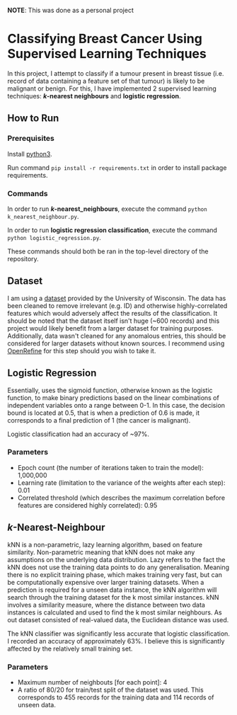 **NOTE**: This was done as a personal project

# Classifying Breast Cancer Using Supervised Learning Techniques

In this project, I attempt to classify if a tumour present in breast tissue (i.e. record of data containing a feature set of that tumour) is likely to be malignant or benign. For this, I have implemented 2 supervised learning techniques: **_k_-nearest neighbours** and **logistic regression**. 

## How to Run

### Prerequisites

Install [python3](https://www.python.org/download/releases/3.0/).

Run command `pip install -r requirements.txt` in order to install package requirements.

### Commands

In order to run **_k_-nearest_neighbours**, execute the command `python k_nearest_neighbour.py`.

In order to run **logistic regression classification**, execute the command `python logistic_regression.py`.

These commands should both be ran in the top-level directory of the repository.

## Dataset

I am using a [dataset](https://archive.ics.uci.edu/ml/machine-learning-databases/breast-cancer-wisconsin/) provided by the University of Wisconsin. The data has been cleaned to remove irrelevant (e.g. ID) and otherwise highly-correlated features which would adversely affect the results of the classification. It should be noted that the dataset itself isn't huge (~600 records) and this project would likely benefit from a larger dataset for training purposes. Additionally, data wasn't cleaned for any anomalous entries, this should be considered for larger datasets without known sources. I recommend using [OpenRefine](http://openrefine.org/) for this step should you wish to take it.

## Logistic Regression

Essentially, uses the sigmoid function, otherwise known as the logistic function, to make binary predictions based on the linear combinations of independent variables onto a range between 0-1. In this case, the decision bound is located at 0.5, that is when a prediction of 0.6 is made, it corresponds to a final prediction of 1 (the cancer is malignant).

Logistic classification had an accuracy of ~97%. 

### Parameters

* Epoch count (the number of iterations taken to train the model): 1,000,000
* Learning rate (limitation to the variance of the weights after each step): 0.01
* Correlated threshold (which describes the maximum correlation before features are considered highly correlated): 0.95

## _k_-Nearest-Neighbour

kNN is a non-parametric, lazy learning algorithm, based on feature similarity. Non-parametric meaning that kNN does not make any assumptions on the underlying data distribution. Lazy refers to the fact the kNN does not use the training data points to do any generalisation. Meaning there is no explicit training phase, which makes training very fast, but can be computationally expensive over larger training datasets. When a prediction is required for a unseen data instance, the kNN algorithm will search through the training dataset for the k most similar instances. kNN involves a similarity measure, where the distance between two data instances is calculated and used to find the k most similar neighbours. As out dataset consisted of real-valued data, the Euclidean distance was used.

The kNN classifier was significantly less accurate that logistic classification. I recorded an accuracy of approximately 63%. I believe this is significantly affected by the relatively small training set.

### Parameters

* Maximum number of neighbouts \[for each point]: 4
* A ratio of 80/20 for train/test split of the dataset was used. This corresponds to 455 records for the training data and 114 records of unseen data.
